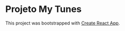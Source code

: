 # Projeto My Tunes

This project was bootstrapped with [Create React App](https://github.com/facebook/create-react-app).
